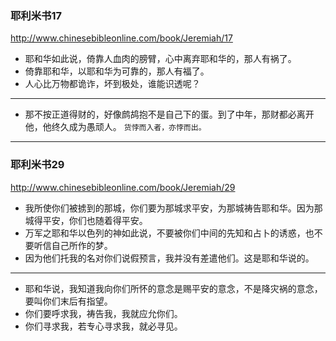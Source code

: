 ### 耶利米书17
http://www.chinesebibleonline.com/book/Jeremiah/17
- 耶和华如此说，倚靠人血肉的膀臂，心中离弃耶和华的，那人有祸了。
- 倚靠耶和华，以耶和华为可靠的，那人有福了。
- 人心比万物都诡诈，坏到极处，谁能识透呢？
---
- 那不按正道得财的，好像鹧鸪抱不是自己下的蛋。到了中年，那财都必离开他，他终久成为愚顽人。
`货悖而入者，亦悖而出。`
---
### 耶利米书29
http://www.chinesebibleonline.com/book/Jeremiah/29
- 我所使你们被掳到的那城，你们要为那城求平安，为那城祷告耶和华。因为那城得平安，你们也随着得平安。
- 万军之耶和华以色列的神如此说，不要被你们中间的先知和占卜的诱惑，也不要听信自己所作的梦。
- 因为他们托我的名对你们说假预言，我并没有差遣他们。这是耶和华说的。
---
- 耶和华说，我知道我向你们所怀的意念是赐平安的意念，不是降灾祸的意念，要叫你们末后有指望。
- 你们要呼求我，祷告我，我就应允你们。
- 你们寻求我，若专心寻求我，就必寻见。
